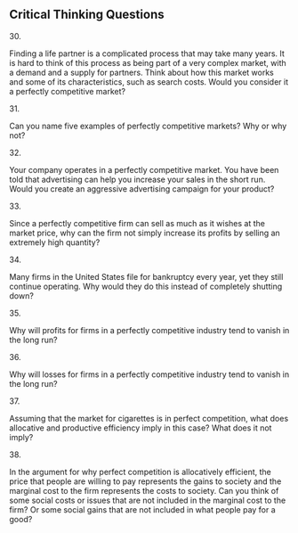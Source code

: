 ## Critical Thinking Questions

30\.

Finding a life partner is a complicated process that may take many
years. It is hard to think of this process as being part of a very
complex market, with a demand and a supply for partners. Think about how
this market works and some of its characteristics, such as search costs.
Would you consider it a perfectly competitive market?

31\.

Can you name five examples of perfectly competitive markets? Why or why
not?

32\.

Your company operates in a perfectly competitive market. You have been
told that advertising can help you increase your sales in the short run.
Would you create an aggressive advertising campaign for your product?

33\.

Since a perfectly competitive firm can sell as much as it wishes at the
market price, why can the firm not simply increase its profits by
selling an extremely high quantity?

34\.

Many firms in the United States file for bankruptcy every year, yet they
still continue operating. Why would they do this instead of completely
shutting down?

35\.

Why will profits for firms in a perfectly competitive industry tend to
vanish in the long run?

36\.

Why will losses for firms in a perfectly competitive industry tend to
vanish in the long run?

37\.

Assuming that the market for cigarettes is in perfect competition, what
does allocative and productive efficiency imply in this case? What does
it not imply?

38\.

In the argument for why perfect competition is allocatively efficient,
the price that people are willing to pay represents the gains to society
and the marginal cost to the firm represents the costs to society. Can
you think of some social costs or issues that are not included in the
marginal cost to the firm? Or some social gains that are not included in
what people pay for a good?
